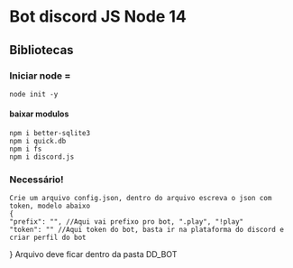 # Bot discord JS Node 14 

## Bibliotecas

### Iniciar node =
    node init -y

#### baixar modulos
    npm i better-sqlite3
    npm i quick.db 
    npm i fs
    npm i discord.js 

### Necessário!
    Crie um arquivo config.json, dentro do arquivo escreva o json com token, modelo abaixo
    {
    "prefix": "", //Aqui vai prefixo pro bot, ".play", "!play"
    "token": "" //Aqui token do bot, basta ir na plataforma do discord e criar perfil do bot
} Arquivo deve ficar dentro da pasta DD_BOT


